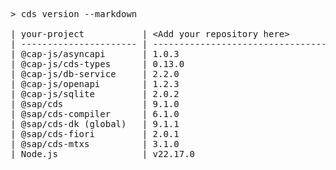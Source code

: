 <!-- this file is automatically generated and updated by a github action -->
<pre class="log">
> cds version --markdown

| your-project           | &lt;Add your repository here&gt;              |
| ---------------------- | --------------------------------------- |
| @cap-js/asyncapi       | 1.0.3                                   |
| @cap-js/cds-types      | 0.13.0                                  |
| @cap-js/db-service     | 2.2.0                                   |
| @cap-js/openapi        | 1.2.3                                   |
| @cap-js/sqlite         | 2.0.2                                   |
| @sap/cds               | 9.1.0                                   |
| @sap/cds-compiler      | 6.1.0                                   |
| @sap/cds-dk (global)   | 9.1.1                                   |
| @sap/cds-fiori         | 2.0.1                                   |
| @sap/cds-mtxs          | 3.1.0                                   |
| Node.js                | v22.17.0                                |
</pre>
